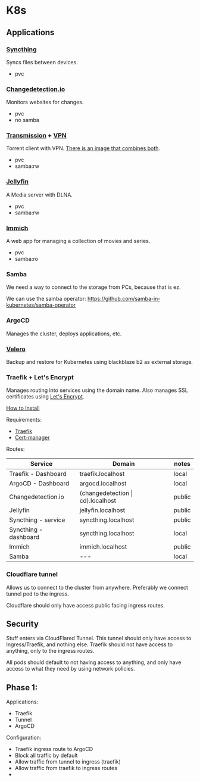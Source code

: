 # K8s

## Applications

### [Syncthing](https://syncthing.net/)

Syncs files between devices.

- pvc
<!-- - samba:ro -->

### [Changedetection.io](https://changedetection.io/)

Monitors websites for changes.

- pvc
- no samba

### [Transmission](https://transmissionbt.com/) + [VPN](https://github.com/haugene/docker-transmission-openvpn)

Torrent client with VPN. [There is an image that combines both](https://github.com/haugene/docker-transmission-openvpn).

- pvc
- samba:rw

### [Jellyfin](https://jellyfin.org/)

A Media server with DLNA.

- pvc
- samba:rw

### [Immich](https://github.com/immich-app/immich)

A web app for managing a collection of movies and series.

- pvc
- samba:ro

### Samba

We need a way to connect to the storage from PCs, because that is ez.

We can use the samba operator: https://github.com/samba-in-kubernetes/samba-operator

### ArgoCD

Manages the cluster, deploys applications, etc.

### [Velero](https://velero.io/)

Backup and restore for Kubernetes using blackblaze b2 as external storage.

### Traefik + Let's Encrypt

Manages routing into services using the domain name. Also manages SSL certificates using [Let's Encrypt](https://letsencrypt.org/).

[How to Install](https://traefik.io/blog/secure-web-applications-with-traefik-proxy-cert-manager-and-lets-encrypt/)

Requirements:

- [Traefik](https://traefik.io/traefik/)
- [Cert-manager](https://cert-manager.io/docs/installation/kubernetes/)

Routes:

| Service               | Domain                            | notes  |
| --------------------- | --------------------------------- | ------ |
| Traefik - Dashboard   | traefik.localhost                 | local  |
| ArgoCD - Dashboard    | argocd.localhost                  | local  |
| Changedetection.io    | (changedetection \| cd).localhost | public |
| Jellyfin              | jellyfin.localhost                | public |
| Syncthing - service   | syncthing.localhost               | public |
| Syncthing - dashboard | syncthing.localhost               | local  |
| Immich                | immich.localhost                  | public |
| Samba                 | ---                               | local  |

### Cloudflare tunnel

Allows us to connect to the cluster from anywhere. Preferably we connect tunnel pod to the ingress.

Cloudflare should only have access public facing ingress routes.

## Security

Stuff enters via CloudFlared Tunnel. This tunnel should only have access to Ingress/Traefik, and nothing else.
Traefik should not have access to anything, only to the ingress routes.

All pods should default to not having access to anything, and only have access to what they need by using network policies.

## Phase 1:

Applications:

- Traefik
- Tunnel
- ArgoCD

Configuration:
- Traefik ingress route to ArgoCD
- Block all traffic by default
- Allow traffic from tunnel to ingress (traefik)
- Allow traffic from traefik to ingress routes
- 
